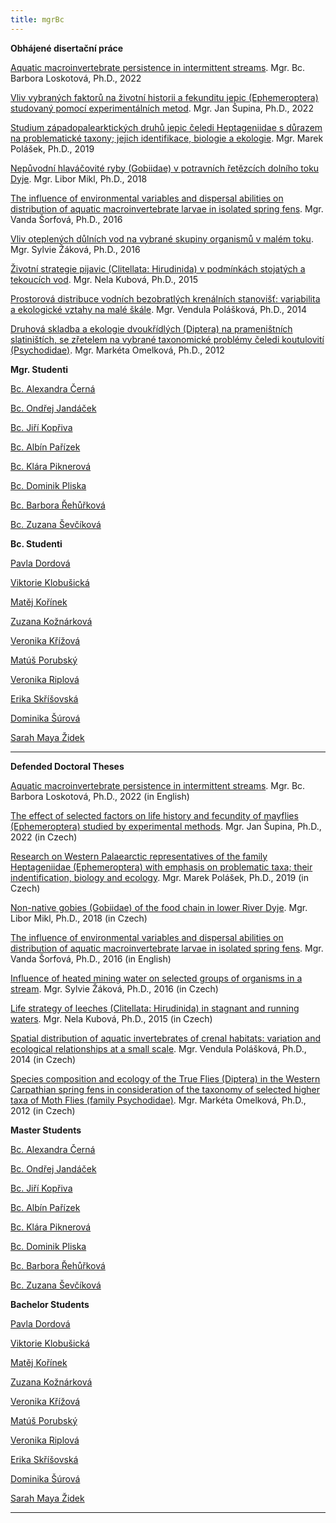 ```yaml
---
title: mgrBc
---
```

<div class="cz">

<div class="project-publication">

**Obhájené disertační práce**

[Aquatic macroinvertebrate persistence in intermittent streams](https://is.muni.cz/th/if9fw/). Mgr. Bc. Barbora Loskotová, Ph.D., 2022

[Vliv vybraných faktorů na životní historii a fekunditu jepic (Ephemeroptera) studovaný pomocí experimentálních metod](https://is.muni.cz/th/ws8tx/). Mgr. Jan Šupina, Ph.D., 2022[](https://is.muni.cz/th/ws8tx/)

[Studium západopalearktických druhů jepic čeledi Heptageniidae s důrazem na problematické taxony; jejich identifikace, biologie a ekologie](https://is.muni.cz/th/yp1zk/). Mgr. Marek Polášek, Ph.D., 2019

[Nepůvodní hlaváčovité ryby (Gobiidae) v potravních řetězcích dolního toku Dyje](https://is.muni.cz/th/yvu61/). Mgr. Libor Mikl, Ph.D., 2018

[The influence of environmental variables and dispersal abilities on distribution of aquatic macroinvertebrate larvae in isolated spring fens](https://is.muni.cz/th/bxrpa/). Mgr. Vanda Šorfová, Ph.D., 2016[](https://is.muni.cz/th/bxrpa/)

[Vliv oteplených důlních vod na vybrané skupiny organismů v malém toku](https://is.muni.cz/th/okij3/). Mgr. Sylvie Žáková, Ph.D., 2016

[Životní strategie pijavic (Clitellata: Hirudinida) v podmínkách stojatých a tekoucích vod](https://is.muni.cz/th/zd8qi/). Mgr. Nela Kubová, Ph.D., 2015

[Prostorová distribuce vodních bezobratlých krenálních stanovišť: variabilita a ekologické vztahy na malé škále](https://is.muni.cz/th/mgebp/). Mgr. Vendula Polášková, Ph.D., 2014

[Druhová skladba a ekologie dvoukřídlých (Diptera) na prameništních slatiništích, se zřetelem na vybrané taxonomické problémy čeledi koutulovití (Psychodidae)](https://is.muni.cz/th/w4lkc/). Mgr. Markéta Omelková, Ph.D., 2012

</div>

**Mgr. Studenti**

[Bc. Alexandra Černá](https://is.muni.cz/auth/osoba/437080)

[Bc. Ondřej Jandáček](https://is.muni.cz/auth/osoba/460617)

[B﻿c. Jiří Kopřiva](https://is.muni.cz/auth/osoba/499691)

[B﻿c. Albín Pařízek](https://is.muni.cz/auth/osoba/493658)

[B﻿c. Klára Piknerová](https://is.muni.cz/auth/osoba/500175)

[B﻿c. Dominik Pliska](https://is.muni.cz/auth/osoba/499022)

[B﻿c. Barbora Řehůřková](https://is.muni.cz/auth/osoba/499376)

[Bc. Zuzana Ševčíková](https://is.muni.cz/auth/osoba/461008)

**Bc. Studenti**

[P﻿avla Dordová](https://is.muni.cz/auth/osoba/509305)

[V﻿iktorie Klobušická](https://is.muni.cz/auth/osoba/505491)

[Matěj Kořínek](https://is.muni.cz/auth/osoba/499816)

[Zuzana Kožnárková](https://is.muni.cz/auth/osoba/502395)

[V﻿eronika Křížová](https://is.muni.cz/auth/osoba/520959)

[M﻿atúš Porubský](https://is.muni.cz/auth/osoba/509294)

[Veronika Riplová](https://is.muni.cz/auth/osoba/509381)

[E﻿rika Skříšovská](https://is.muni.cz/auth/osoba/520972)

[Dominika Šúrová](https://is.muni.cz/auth/osoba/509246)

[S﻿arah Maya Židek](https://is.muni.cz/auth/osoba/509376)

- - -

</div>
<div class="en">

<div class="project-publication">

**Defended Doctoral Theses**

[Aquatic macroinvertebrate persistence in intermittent streams](https://is.muni.cz/th/if9fw/Loskotova_B_PhD_thesis_2022.pdf?lang=en;info=1). Mgr. Bc. Barbora Loskotová, Ph.D., 2022 (in English)

[The effect of selected factors on life history and fecundity of mayflies (Ephemeroptera) studied by experimental methods](https://is.muni.cz/th/ws8tx/00_Supina_disertace_notfull_fin.pdf?lang=en;info=1). Mgr. Jan Šupina, Ph.D., 2022 (in Czech)[](https://is.muni.cz/th/ws8tx/)

[Research on Western Palaearctic representatives of the family Heptageniidae (Ephemeroptera) with emphasis on problematic taxa; their indentification, biology and ecology](https://is.muni.cz/th/yp1zk/?lang=en). Mgr. Marek Polášek, Ph.D., 2019 (in Czech)

[Non-native gobies (Gobiidae) of the food chain in lower River Dyje](https://is.muni.cz/th/yvu61/DSP_Libor_Mikl.pdf?lang=en;info=1). Mgr. Libor Mikl, Ph.D., 2018 (in Czech)

[The influence of environmental variables and dispersal abilities on distribution of aquatic macroinvertebrate larvae in isolated spring fens](https://is.muni.cz/th/bxrpa/?lang=en). Mgr. Vanda Šorfová, Ph.D., 2016 (in English)[](https://is.muni.cz/th/bxrpa/)

[Influence of heated mining water on selected groups of organisms in a stream](https://is.muni.cz/th/okij3/disertace_SR.pdf?lang=en;info=1). Mgr. Sylvie Žáková, Ph.D., 2016 (in Czech)

[Life strategy of leeches (Clitellata: Hirudinida) in stagnant and running waters](https://is.muni.cz/th/zd8qi/?lang=en). Mgr. Nela Kubová, Ph.D., 2015 (in Czech)

[Spatial distribution of aquatic invertebrates of crenal habitats: variation and ecological relationships at a small scale](https://is.muni.cz/th/mgebp/?lang=en). Mgr. Vendula Polášková, Ph.D., 2014 (in Czech)

[Species composition and ecology of the True Flies (Diptera) in the Western Carpathian spring fens in consideration of the taxonomy of selected higher taxa of Moth Flies (family Psychodidae)](https://is.muni.cz/th/w4lkc/?lang=en). Mgr. Markéta Omelková, Ph.D., 2012 (in Czech)

</div>

**Master Students**

[Bc. Alexandra Černá](https://is.muni.cz/auth/osoba/437080)

[Bc. Ondřej Jandáček](https://is.muni.cz/auth/osoba/460617)

[B﻿c. Jiří Kopřiva](https://is.muni.cz/auth/osoba/499691)

[B﻿c. Albín Pařízek](https://is.muni.cz/auth/osoba/493658)

[B﻿c. Klára Piknerová](https://is.muni.cz/auth/osoba/500175)

[B﻿c. Dominik Pliska](https://is.muni.cz/auth/osoba/499022)

[B﻿c. Barbora Řehůřková](https://is.muni.cz/auth/osoba/499376)

[Bc. Zuzana Ševčíková](https://is.muni.cz/auth/osoba/461008)

**Bachelor Students**

[P﻿avla Dordová](https://is.muni.cz/auth/osoba/509305)

[V﻿iktorie Klobušická](https://is.muni.cz/auth/osoba/505491)

[Matěj Kořínek](https://is.muni.cz/auth/osoba/499816)

[Zuzana Kožnárková](https://is.muni.cz/auth/osoba/502395)

[V﻿eronika Křížová](https://is.muni.cz/auth/osoba/520959)

[M﻿atúš Porubský](https://is.muni.cz/auth/osoba/509294)

[Veronika Riplová](https://is.muni.cz/auth/osoba/509381)

[E﻿rika Skříšovská](https://is.muni.cz/auth/osoba/520972)

[Dominika Šúrová](https://is.muni.cz/auth/osoba/509246)

[S﻿arah Maya Židek](https://is.muni.cz/auth/osoba/509376)

- - -

</div>